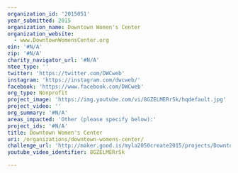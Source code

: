 ```yaml
---
organization_id: '2015051'
year_submitted: 2015
organization_name: Downtown Women's Center
organization_website:
  - www.DowntownWomensCenter.org
ein: '#N/A'
zip: '#N/A'
charity_navigator_url: '#N/A'
ntee_type: ''
twitter: 'https://twitter.com/DWCweb'
instagram: 'https://instagram.com/dwcweb/'
facebook: 'https://www.facebook.com/DWCweb'
org_type: Nonprofit
project_image: 'https://img.youtube.com/vi/8GZELMERrSk/hqdefault.jpg'
project_video: ''
org_summary: '#N/A'
areas_impacted: 'Other (please specify below):'
project_ids: '#N/A'
title: Downtown Women's Center
uri: /organizations/downtown-womens-center/
challenge_url: 'http://maker.good.is/myla2050create2015/projects/DowntownWomensCenter.html'
youtube_video_identifier: 8GZELMERrSk

---
```

